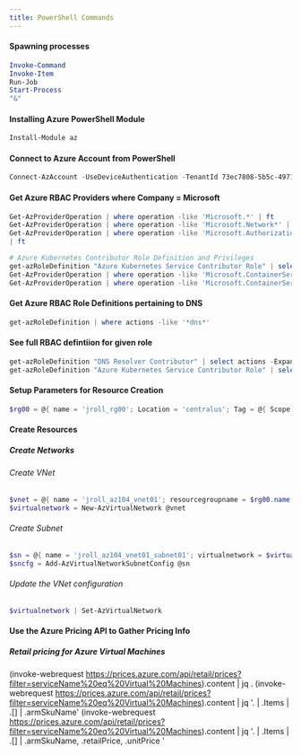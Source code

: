 ```yaml
---
title: PowerShell Commands
---
```

#### Spawning processes

```powershell
Invoke-Command
Invoke-Item
Run-Job
Start-Process
"&"
```
#### Installing Azure PowerShell Module
```powershell
Install-Module az
```

#### Connect to Azure Account from PowerShell
```powershell
Connect-AzAccount -UseDeviceAuthentication -TenantId 73ec7808-5b5c-4971-b28c-663b15f02e0b
```
#### Get Azure RBAC Providers where Company = Microsoft
```powershell
Get-AzProviderOperation | where operation -like 'Microsoft.*' | ft
Get-AzProviderOperation | where operation -like 'Microsoft.Network*' | ft
Get-AzProviderOperation | where operation -like 'Microsoft.Authorization/*read' 
| ft

# Azure Kubernetes Contributor Role Definition and Privileges
get-azRoleDefinition "Azure Kubernetes Service Contributor Role" | select actions -ExpandProperty actions -Unique
Get-AzProviderOperation | where operation -like 'Microsoft.ContainerService/managedClusters/*'
Get-AzProviderOperation | where operation -like 'Microsoft.ContainerService/managedClusters/*write' | ft
```
#### Get Azure RBAC Role Definitions pertaining to DNS
```powershell
get-azRoleDefinition | where actions -like '*dns*'   
```

#### See full RBAC defintiion for given role
```powershell
get-azRoleDefinition "DNS Resolver Contributor" | select actions -ExpandProperty actions
get-azRoleDefinition "Azure Kubernetes Service Contributor Role" | select actions -ExpandProperty actions -Unique
```
#### Setup Parameters for Resource Creation
```powershell
$rg00 = @{ name = 'jroll_rg00'; Location = 'centralus'; Tag = @{ Scope = 'Dev'; Users = 'jroll@kforce.com,'; Subject = 'az-104' } }
```

#### Create Resources
##### Create Networks
###### Create VNet
```powershell
$vnet = @{ name = 'jroll_az104_vnet01'; resourcegroupname = $rg00.name; location = $rg00.location; tag = $rg00.tag; addressprefix = '10.0.0.0/16' }
$virtualnetwork = New-AzVirtualNetwork @vnet 
```
###### Create Subnet
```powershell
$sn = @{ name = 'jroll_az104_vnet01_subnet01'; virtualnetwork = $virtualnetwork; addressprefix = '10.0.0.0/24' }
$sncfg = Add-AzVirtualNetworkSubnetConfig @sn
```
###### Update the VNet configuration
```powershell
$virtualnetwork | Set-AzVirtualNetwork
```

#### Use the Azure Pricing API to Gather Pricing Info
##### Retail pricing for Azure Virtual Machines
(invoke-webrequest https://prices.azure.com/api/retail/prices?filter=serviceName%20eq%20Virtual%20Machines).content | jq .
(invoke-webrequest https://prices.azure.com/api/retail/prices?filter=serviceName%20eq%20Virtual%20Machines).content | jq '. | .Items | .[] | .armSkuName'
(invoke-webrequest https://prices.azure.com/api/retail/prices?filter=serviceName%20eq%20Virtual%20Machines).content | jq '. | .Items | .[] |  .armSkuName, .retailPrice, .unitPrice '